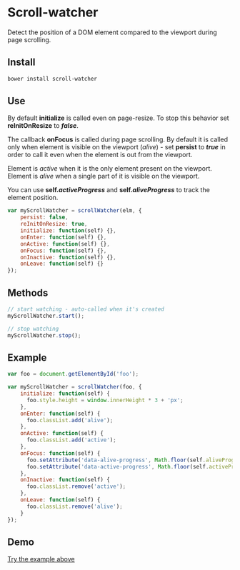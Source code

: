 # Scroll-watcher
Detect the position of a DOM element compared to the viewport during page scrolling.

## Install

```sh
bower install scroll-watcher
```

## Use

By default **initialize** is called even on page-resize. To stop this behavior set **reInitOnResize** to **_false_**.

The callback **onFocus** is called during page scrolling. By default it is called only when element is visible on the viewport (_alive_) - set **persist** to **_true_** in order to call it even when the element is out from the viewport.

Element is _active_ when it is the only element present on the viewport.<br />
Element is _alive_ when a single part of it is visible on the viewport.

You can use **self._activeProgress_** and **self._aliveProgress_** to track the element position.

```javascript
var myScrollWatcher = scrollWatcher(elm, {
    persist: false,
    reInitOnResize: true,
    initialize: function(self) {},
    onEnter: function(self) {},
    onActive: function(self) {},
    onFocus: function(self) {},
    onInactive: function(self) {},
    onLeave: function(self) {}
});
```

## Methods

```javascript
// start watching - auto-called when it's created
myScrollWatcher.start();

// stop watching
myScrollWatcher.stop();
```

## Example

```javascript
var foo = document.getElementById('foo');

var myScrollWatcher = scrollWatcher(foo, {
    initialize: function(self) {
      foo.style.height = window.innerHeight * 3 + 'px';
    },
    onEnter: function(self) {
      foo.classList.add('alive');
    },
    onActive: function(self) {
      foo.classList.add('active');
    },
    onFocus: function(self) {
      foo.setAttribute('data-alive-progress', Math.floor(self.aliveProgress * 100));
      foo.setAttribute('data-active-progress', Math.floor(self.activeProgress * 100));
    },
    onInactive: function(self) {
      foo.classList.remove('active');
    },
    onLeave: function(self) {
      foo.classList.remove('alive');
    }
});
```
## Demo

[Try the example above](https://output.jsbin.com/lubizu)
